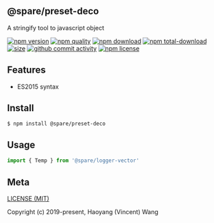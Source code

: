 ## @spare/preset-deco
A stringify tool to javascript object

[![npm version][npm-image]][npm-url]
[![npm quality][quality-image]][quality-url]
[![npm download][download-image]][npm-url]
[![npm total-download][total-download-image]][npm-url]
[![size][size]][size-url]
[![github commit activity][commit-image]][github-url]
[![npm license][license-image]][npm-url]

## Features

- ES2015 syntax

## Install
```console
$ npm install @spare/preset-deco
```

## Usage
```js
import { Temp } from '@spare/logger-vector'
```

## Meta
[LICENSE (MIT)](LICENSE)

Copyright (c) 2019-present, Haoyang (Vincent) Wang

[//]: <> (Shields)
[npm-image]: https://img.shields.io/npm/v/@spare/preset-deco.svg?style=flat-square
[quality-image]: http://npm.packagequality.com/shield/@spare/preset-deco.svg?style=flat-square
[download-image]: https://img.shields.io/npm/dm/@spare/preset-deco.svg?style=flat-square
[total-download-image]:https://img.shields.io/npm/dt/@spare/preset-deco.svg?style=flat-square
[license-image]: https://img.shields.io/npm/l/@spare/preset-deco.svg?style=flat-square
[commit-image]: https://img.shields.io/github/commit-activity/y/hoyeungw/@spare/preset-deco?style=flat-square
[size]: https://flat.badgen.net/packagephobia/install/@spare/preset-deco

[//]: <> (Link)
[npm-url]: https://npmjs.org/package/@spare/preset-deco
[quality-url]: http://packagequality.com/#?package=@spare/preset-deco
[github-url]: https://github.com/gadge/@spare/preset-deco
[size-url]: https://packagephobia.now.sh/result?p=@spare/preset-deco
